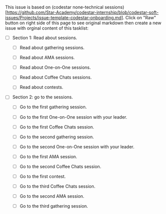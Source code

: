 This issue is based on (codestar none-technical sessions)[https://github.com/Star-Academy/codestar-internship/blob/codestar-soft-issues/Projects/issue-template-codestar-onboarding.md]. Click on "Raw" button on right side of this page to see original markdown then create a new issue with orginal content of this tasklist:

- [ ] Section 1: Read about sessions.
    - [ ] Read about gathering sessions.
    - [ ] Read about AMA sessions.
    - [ ] Read about One-on-One sessions.
    - [ ] Read about Coffee Chats sessions.
    - [ ] Read about contests.


- [ ] Section 2: go to the sessions.
    - [ ] Go to the first gathering session.
    - [ ] Go to the first One-on-One session with your leader.
    - [ ] Go to the first Coffee Chats session.

    - [ ] Go to the second gathering session.
    - [ ] Go to the second One-on-One session with your leader.
    - [ ] Go to the first AMA session.
    - [ ] Go to the second Coffee Chats session.

    - [ ] Go to the first contest.
    - [ ] Go to the third Coffee Chats session.
    - [ ] Go to the second AMA session.
    - [ ] Go to the third gathering session.
